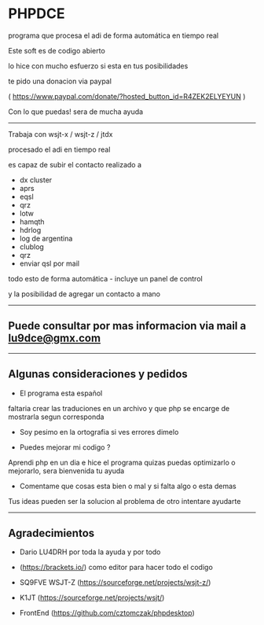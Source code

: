 # PHPDCE

programa que procesa el adi de forma automática en tiempo real

Este soft es de codigo abierto

lo hice con mucho esfuerzo si esta en tus posibilidades

te pido una donacion via paypal

( https://www.paypal.com/donate/?hosted_button_id=R4ZEK2ELYEYUN )

Con lo que puedas! sera de mucha ayuda

-----------------

Trabaja con wsjt-x / wsjt-z / jtdx

procesado el adi en tiempo real

es capaz de subir el contacto realizado a

* dx cluster
* aprs
* eqsl
* qrz
* lotw
* hamqth
* hdrlog
* log de argentina
* clublog
* qrz
* enviar qsl por mail

todo esto de forma automática - incluye un panel de control

y la posibilidad de agregar un contacto a mano

-----------------

## Puede consultar por mas informacion via mail a lu9dce@gmx.com

-----------------

## Algunas consideraciones y pedidos

* El programa esta español 

faltaria crear las traduciones en un archivo y que php se encarge de mostrarla segun corresponda

* Soy pesimo en la ortografia si ves errores dimelo

* Puedes mejorar mi codigo ?

Aprendi php en un dia e hice el programa quizas puedas optimizarlo o mejorarlo, sera bienvenida tu ayuda

* Comentame que cosas esta bien o mal y si falta algo o esta demas

Tus ideas pueden ser la solucion al problema de otro intentare ayudarte

-----------------

## Agradecimientos

* Dario LU4DRH por toda la ayuda y por todo 

* (https://brackets.io/) como editor para hacer todo el codigo

* SQ9FVE WSJT-Z (https://sourceforge.net/projects/wsjt-z/)

* K1JT (https://sourceforge.net/projects/wsjt/)

* FrontEnd (https://github.com/cztomczak/phpdesktop)


